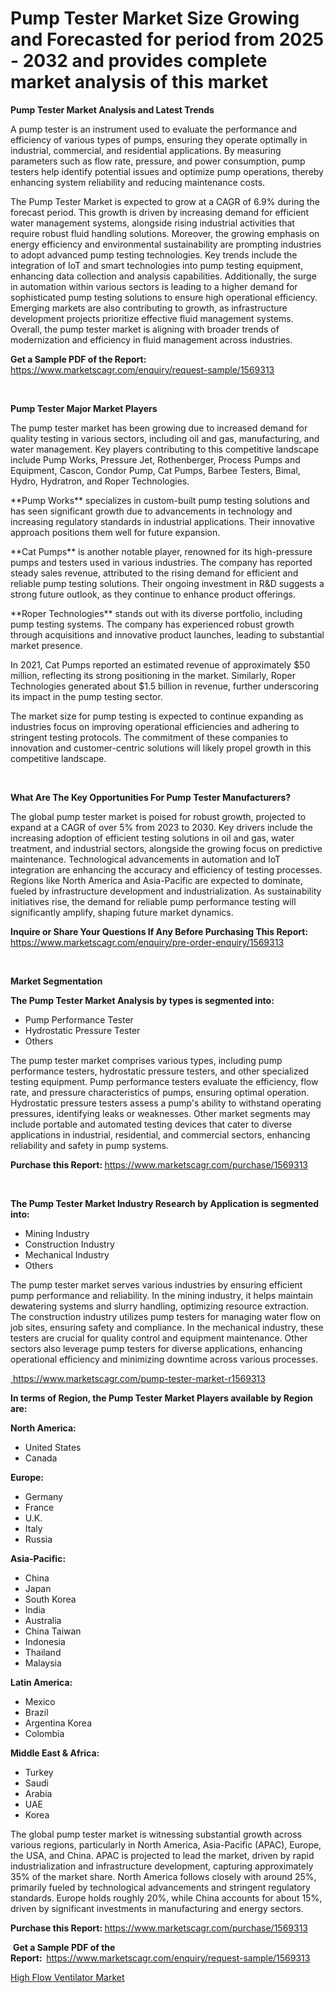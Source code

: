 <p><h1>Pump Tester Market Size Growing and Forecasted for period from 2025 - 2032 and provides complete market analysis of this market</h1></p><p><strong>Pump Tester Market Analysis and Latest Trends</strong></p>
<p><p>A pump tester is an instrument used to evaluate the performance and efficiency of various types of pumps, ensuring they operate optimally in industrial, commercial, and residential applications. By measuring parameters such as flow rate, pressure, and power consumption, pump testers help identify potential issues and optimize pump operations, thereby enhancing system reliability and reducing maintenance costs.</p><p>The Pump Tester Market is expected to grow at a CAGR of 6.9% during the forecast period. This growth is driven by increasing demand for efficient water management systems, alongside rising industrial activities that require robust fluid handling solutions. Moreover, the growing emphasis on energy efficiency and environmental sustainability are prompting industries to adopt advanced pump testing technologies. Key trends include the integration of IoT and smart technologies into pump testing equipment, enhancing data collection and analysis capabilities. Additionally, the surge in automation within various sectors is leading to a higher demand for sophisticated pump testing solutions to ensure high operational efficiency. Emerging markets are also contributing to growth, as infrastructure development projects prioritize effective fluid management systems. Overall, the pump tester market is aligning with broader trends of modernization and efficiency in fluid management across industries.</p></p>
<p><strong>Get a Sample PDF of the Report:&nbsp;</strong> <a href="https://www.marketscagr.com/enquiry/request-sample/1569313?utm_campaign=3263&utm_medium=2&utm_source=Github&utm_content=ia&utm_term=25032025&utm_id=pump-tester">https://www.marketscagr.com/enquiry/request-sample/1569313</a></p>
<p>&nbsp;</p>
<p><strong>Pump Tester Major Market Players</strong></p>
<p><p>The pump tester market has been growing due to increased demand for quality testing in various sectors, including oil and gas, manufacturing, and water management. Key players contributing to this competitive landscape include Pump Works, Pressure Jet, Rothenberger, Process Pumps and Equipment, Cascon, Condor Pump, Cat Pumps, Barbee Testers, Bimal, Hydro, Hydratron, and Roper Technologies.</p><p>**Pump Works** specializes in custom-built pump testing solutions and has seen significant growth due to advancements in technology and increasing regulatory standards in industrial applications. Their innovative approach positions them well for future expansion.</p><p>**Cat Pumps** is another notable player, renowned for its high-pressure pumps and testers used in various industries. The company has reported steady sales revenue, attributed to the rising demand for efficient and reliable pump testing solutions. Their ongoing investment in R&D suggests a strong future outlook, as they continue to enhance product offerings.</p><p>**Roper Technologies** stands out with its diverse portfolio, including pump testing systems. The company has experienced robust growth through acquisitions and innovative product launches, leading to substantial market presence. </p><p>In 2021, Cat Pumps reported an estimated revenue of approximately $50 million, reflecting its strong positioning in the market. Similarly, Roper Technologies generated about $1.5 billion in revenue, further underscoring its impact in the pump testing sector.</p><p>The market size for pump testing is expected to continue expanding as industries focus on improving operational efficiencies and adhering to stringent testing protocols. The commitment of these companies to innovation and customer-centric solutions will likely propel growth in this competitive landscape.</p></p>
<p>&nbsp;</p>
<p><strong>What Are The Key Opportunities For Pump Tester Manufacturers?</strong></p>
<p><p>The global pump tester market is poised for robust growth, projected to expand at a CAGR of over 5% from 2023 to 2030. Key drivers include the increasing adoption of efficient testing solutions in oil and gas, water treatment, and industrial sectors, alongside the growing focus on predictive maintenance. Technological advancements in automation and IoT integration are enhancing the accuracy and efficiency of testing processes. Regions like North America and Asia-Pacific are expected to dominate, fueled by infrastructure development and industrialization. As sustainability initiatives rise, the demand for reliable pump performance testing will significantly amplify, shaping future market dynamics.</p></p>
<p><strong>Inquire or Share Your Questions If Any Before Purchasing This Report:</strong> <a href="https://www.marketscagr.com/enquiry/pre-order-enquiry/1569313?utm_campaign=3263&utm_medium=2&utm_source=Github&utm_content=ia&utm_term=25032025&utm_id=pump-tester">https://www.marketscagr.com/enquiry/pre-order-enquiry/1569313</a></p>
<p>&nbsp;</p>
<p><strong>Market Segmentation</strong></p>
<p><strong>The Pump Tester Market Analysis by types is segmented into:</strong></p>
<p><ul><li>Pump Performance Tester</li><li>Hydrostatic Pressure Tester</li><li>Others</li></ul></p>
<p><p>The pump tester market comprises various types, including pump performance testers, hydrostatic pressure testers, and other specialized testing equipment. Pump performance testers evaluate the efficiency, flow rate, and pressure characteristics of pumps, ensuring optimal operation. Hydrostatic pressure testers assess a pump's ability to withstand operating pressures, identifying leaks or weaknesses. Other market segments may include portable and automated testing devices that cater to diverse applications in industrial, residential, and commercial sectors, enhancing reliability and safety in pump systems.</p></p>
<p><strong>Purchase this Report:&nbsp;</strong><a href="https://www.marketscagr.com/purchase/1569313?utm_campaign=3263&utm_medium=2&utm_source=Github&utm_content=ia&utm_term=25032025&utm_id=pump-tester">https://www.marketscagr.com/purchase/1569313</a></p>
<p>&nbsp;</p>
<p><strong>The Pump Tester Market Industry Research by Application is segmented into:</strong></p>
<p><ul><li>Mining Industry</li><li>Construction Industry</li><li>Mechanical Industry</li><li>Others</li></ul></p>
<p><p>The pump tester market serves various industries by ensuring efficient pump performance and reliability. In the mining industry, it helps maintain dewatering systems and slurry handling, optimizing resource extraction. The construction industry utilizes pump testers for managing water flow on job sites, ensuring safety and compliance. In the mechanical industry, these testers are crucial for quality control and equipment maintenance. Other sectors also leverage pump testers for diverse applications, enhancing operational efficiency and minimizing downtime across various processes.</p></p>
<p><a href="https://www.marketscagr.com/pump-tester-market-r1569313?utm_campaign=3263&utm_medium=2&utm_source=Github&utm_content=ia&utm_term=25032025&utm_id=pump-tester">&nbsp;https://www.marketscagr.com/pump-tester-market-r1569313</a></p>
<p><strong>In terms of Region, the Pump Tester Market Players available by Region are:</strong></p>
<p>
    <p> <strong> North America: </strong>
        <ul>
            <li>United States</li>
            <li>Canada</li>
        </ul>
        </p> 
    <p> <strong> Europe: </strong>
        <ul>
            <li>Germany</li>
            <li>France</li>
            <li>U.K.</li>
            <li>Italy</li>
            <li>Russia</li>
        </ul>
        </p> 
    <p> <strong> Asia-Pacific: </strong>
        <ul>
            <li>China</li>
            <li>Japan</li>
            <li>South Korea</li>
            <li>India</li>
            <li>Australia</li>
            <li>China Taiwan</li>
            <li>Indonesia</li>
            <li>Thailand</li>
            <li>Malaysia</li>
        </ul>
        </p> 
    <p> <strong> Latin America: </strong>
        <ul>
            <li>Mexico</li>
            <li>Brazil</li>
            <li>Argentina Korea</li>
            <li>Colombia</li>
        </ul>
        </p> 
    <p> <strong> Middle East & Africa: </strong>
        <ul>
            <li>Turkey</li>
            <li>Saudi</li>
            <li>Arabia</li>
            <li>UAE</li>
            <li>Korea</li>
        </ul>
    </p>
    </p>
<p><p>The global pump tester market is witnessing substantial growth across various regions, particularly in North America, Asia-Pacific (APAC), Europe, the USA, and China. APAC is projected to lead the market, driven by rapid industrialization and infrastructure development, capturing approximately 35% of the market share. North America follows closely with around 25%, primarily fueled by technological advancements and stringent regulatory standards. Europe holds roughly 20%, while China accounts for about 15%, driven by significant investments in manufacturing and energy sectors.</p></p>
<p><strong>Purchase this Report: </strong><a href="https://www.marketscagr.com/purchase/1569313?utm_campaign=3263&utm_medium=2&utm_source=Github&utm_content=ia&utm_term=25032025&utm_id=pump-tester">https://www.marketscagr.com/purchase/1569313</a></p>
<p>&nbsp;<strong>Get a Sample PDF of the Report:&nbsp;&nbsp;</strong><a href="https://www.marketscagr.com/enquiry/request-sample/1569313?utm_campaign=3263&utm_medium=2&utm_source=Github&utm_content=ia&utm_term=25032025&utm_id=pump-tester">https://www.marketscagr.com/enquiry/request-sample/1569313</a></p>
<p><strong></strong></p>
<p><p><a href="https://github.com/arneslullapq/Market-Research-Report-List-1/blob/main/high-flow-ventilator-market.md?utm_campaign=3263&utm_medium=2&utm_source=Github&utm_content=ia&utm_term=25032025&utm_id=pump-tester">High Flow Ventilator Market</a></p></p>